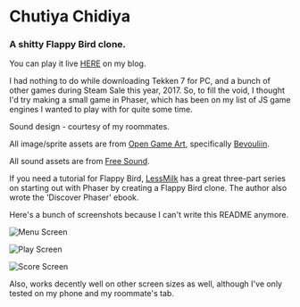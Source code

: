 # Chutiya Chidiya
### A shitty Flappy Bird clone.


You can play it live [HERE](http://fatpixels.me/games/ChutiyaChidiya/chutiyachidiya.html) on my blog.

I had nothing to do while downloading Tekken 7 for PC, and a bunch of other
games during Steam Sale this year, 2017. So, to fill the void, I thought I'd
try making a small game in Phaser, which has been on my list of JS game
engines I wanted to play with for quite some time.

Sound design - courtesy of my roommates.

All image/sprite assets are from [Open Game Art](http://opengameart.com), specifically
[Bevouliin](http://bevouliin.com).

All sound assets are from [Free Sound](http://freesound.org).

If you need a tutorial for Flappy Bird, [LessMilk](http://www.lessmilk.com/tutorial/flappy-bird-phaser-1)
has a great three-part series on starting out with Phaser by creating a Flappy Bird clone.
The author also wrote the 'Discover Phaser' ebook.

Here's a bunch of screenshots because I can't write this README anymore.

![Menu Screen](http://i.imgur.com/ATDNWHm.png)

![Play Screen](http://i.imgur.com/3pplLIW.png)

![Score Screen](http://i.imgur.com/47AEPGh.png)


Also, works decently well on other screen sizes as well, although I've only tested
on my phone and my roommate's tab.
